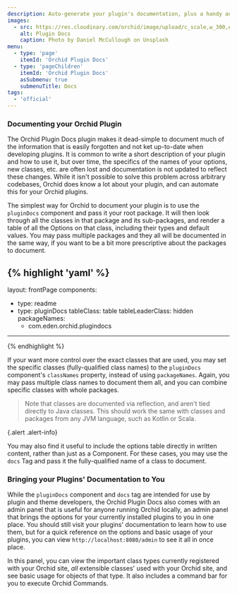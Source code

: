 ```yaml
---
description: Auto-generate your plugin's documentation, plus a handy admin panel to bring your plugins documentation to you.
images:
  - src: https://res.cloudinary.com/orchid/image/upload/c_scale,w_300,e_blur:150/v1524974694/plugins/plugindocs.jpg
    alt: Plugin Docs
    caption: Photo by Daniel McCullough on Unsplash
menu:
  - type: 'page'
    itemId: 'Orchid Plugin Docs'
  - type: 'pageChildren'
    itemId: 'Orchid Plugin Docs'
    asSubmenu: true
    submenuTitle: Docs
tags:
  - 'official'
---
```


### Documenting your Orchid Plugin

The Orchid Plugin Docs plugin makes it dead-simple to document much of the information that is easily forgotten and not
ket up-to-date when developing plugins. It is common to write a short description of your plugin and how to use it, but
over time, the specifics of the names of your options, new classes, etc. are often lost and documentation is not updated
to reflect these changes. While it isn't possible to solve this problem across arbitrary codebases, Orchid does know a
lot about your plugin, and can automate this for your Orchid plugins. 

The simplest way for Orchid to document your plugin is to use the `pluginDocs` component and pass it your root package.
It will then look through all the classes in that package and its sub-packages, and render a table of all the Options 
on that class, including their types and default values. You may pass multiple packages and they all will be documented 
in the same way, if you want to be a bit more prescriptive about the packages to document.

{% highlight 'yaml' %}
---
layout: frontPage
components:
  - type: readme
  - type: pluginDocs
    tableClass: table
    tableLeaderClass: hidden
    packageNames: 
      - com.eden.orchid.plugindocs
---
{% endhighlight %}

If your want more control over the exact classes that are used, you may set the specific classes (fully-qualified class
names) to the `pluginDocs` component's `classNames` property, instead of using `packageNames`. Again, you may pass 
multiple class names to document them all, and you can combine specific classes with whole packages. 

> Note that classes are documented via reflection, and aren't tied directly to Java classes. This should work the same 
> with classes and packages from any JVM language, such as Kotlin or Scala.

{.alert .alert-info}

You may also find it useful to include the options table directly in written content, rather than just as a Component.
For these cases, you may use the `docs` Tag and pass it the fully-qualified name of a class to document. 

### Bringing your Plugins' Documentation to You

While the `pluginDocs` component and `docs` tag are intended for use by plugin and theme developers, the Orchid Plugin 
Docs also comes with an admin panel that is useful for anyone running Orchid locally, an admin panel that brings the 
options for your currently installed plugins to you in one place. You should still visit your plugins' documentation to
learn how to use them, but for a quick reference on the options and basic usage of your plugins, you can view 
`http://localhost:8080/admin` to see it all in once place. 

In this panel, you can view the important class types currently registered with your Orchid site, _all_ extensible 
classes' used with your Orchid site, and see basic usage for objects of that type. It also includes a command bar for 
you to execute Orchid Commands. 